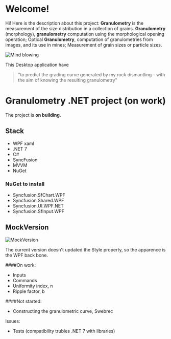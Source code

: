 # Welcome! 

Hi! Here is the description about this project: 
**Granulometry** is the measurement of the size distribution in a collection of grains. **Granulometry** (morphology), **granulometry** computation using the morphological opening operation; Optical **Granulometry**, computation of granulometries from images, and its use in mines; Measurement of grain sizes or particle sizes.


![Mind blowing](https://gifimage.net/wp-content/uploads/2017/10/mind-blown-gif-7.gif)


This Desktop application have 

> "to predict the grading curve generated by my rock dismantling - with
> the aim of knowing the resulting granulometry"


# Granulometry .NET project (on work)

The project is **on building**.

## Stack

 - WPF xaml
 - .NET 7
 - C#
 - SyncFusion
 - MVVM
 - NuGet 
 

### NuGet to install
- Syncfusion.SfChart.WPF
- Syncfusion.Shared.WPF
- Syncfusion.UI.WPF.NET
- Syncfusion.SfInput.WPF

## MockVersion
![MockVersion](https://user-images.githubusercontent.com/45371975/223030789-e59d73af-71ef-48c9-a566-89ac76e0b648.png)


The current version doesn't updated the Style property, so the apparence is the WPF back bone.


####On work:
- Inputs
- Commands
- Uniformity index, n
- Ripple factor, b

####Not started:
- Constructing the granulometric curve, Swebrec

Issues:
- Tests (compatibility trubles .NET 7 with libraries)
